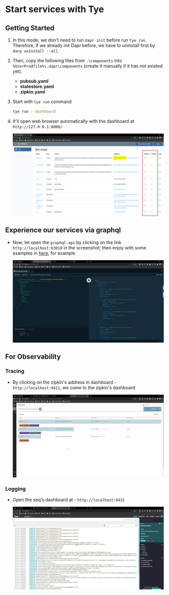 # Start services with Tye

## Getting Started

1. In this mode, we don't need to run `dapr init` before run `tye run`. Therefore, if we already init Dapr before, we have to uninstall first by `darp uninstall --all`.

1. Then, copy the following files from `.\components` into `%UserProdfile%\.dapr\components` (create it manually if it has not existed yet).
    - **pubsub.yaml**
    - **statestore.yaml**
    - **zipkin.yaml**

1. Start with `tye run` command

    ```bash
    tye run --dashboard
    ```

1. It'll open web browser automatically with the dashboard at `http://127.0.0.1:8000/`

    ![tye's dashboard](images/Tye_Dashboard.png)

## Experience our services via graphql

- Now, let open the `graphql-api` by clicking on the link `http://localhost:63010` in the screenshot; then enjoy with some examples in [here](examples_graphql_query_mutation.md), for example

    ![GraphQL Example](images/Tye_GraphQL_Api.png)

## For Observability

### Tracing

- By clicking on the zipkin's address in dashboard - `http://localhost:9411`, we come to the zipkin's dashboard

    ![Zipkin dashboard](images/Tye_Zipkin_Dashboard.png)

### Logging

- Open the seq's dashboard at - `http://localhost:9431`

    ![Seq dashboard](images/Tye_Seq_Dashboard.png)



